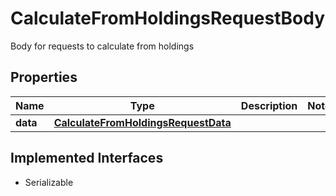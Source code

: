 

# CalculateFromHoldingsRequestBody

Body for requests to calculate from holdings

## Properties

Name | Type | Description | Notes
------------ | ------------- | ------------- | -------------
**data** | [**CalculateFromHoldingsRequestData**](CalculateFromHoldingsRequestData.md) |  | 


## Implemented Interfaces

* Serializable


